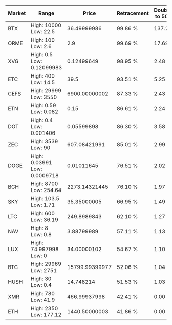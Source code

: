 | Market | Range | Price| Retracement | Doubles to 50% |
| --- | --- | --- | --- | --- |
| BTX | High: 10000<br />Low: 22.5 | 36.49999986 | 99.86 % | 137.29 |
| ORME | High: 100<br />Low: 2.6 | 2.9 | 99.69 % | 17.69 |
| XVG | High: 0.5<br />Low: 0.12099983 | 0.12499649 | 98.95 % | 2.48 |
| ETC | High: 400<br />Low: 14.5 | 39.5 | 93.51 % | 5.25 |
| CEFS | High: 29999<br />Low: 3550 | 6900.00000002 | 87.33 % | 2.43 |
| ETN | High: 0.59<br />Low: 0.082 | 0.15 | 86.61 % | 2.24 |
| DOT | High: 0.4<br />Low: 0.001406 | 0.05599898 | 86.30 % | 3.58 |
| ZEC | High: 3539<br />Low: 90 | 607.08421991 | 85.01 % | 2.99 |
| DOGE | High: 0.03991<br />Low: 0.0009718 | 0.01011645 | 76.51 % | 2.02 |
| BCH | High: 8700<br />Low: 254.64 | 2273.14321445 | 76.10 % | 1.97 |
| SKY | High: 103.5<br />Low: 1.71 | 35.35000005 | 66.95 % | 1.49 |
| LTC | High: 600<br />Low: 36.19 | 249.8989843 | 62.10 % | 1.27 |
| NAV | High: 8<br />Low: 0.8 | 3.88799989 | 57.11 % | 1.13 |
| LUX | High: 74.997998<br />Low: 0 | 34.00000102 | 54.67 % | 1.10 |
| BTC | High: 29969<br />Low: 2751 | 15799.99399977 | 52.06 % | 1.04 |
| HUSH | High: 30<br />Low: 0.4 | 14.748214 | 51.53 % | 1.03 |
| XMR | High: 780<br />Low: 41.9 | 466.99937998 | 42.41 % | 0.00 |
| ETH | High: 2350<br />Low: 177.12 | 1440.50000003 | 41.86 % | 0.00 |

